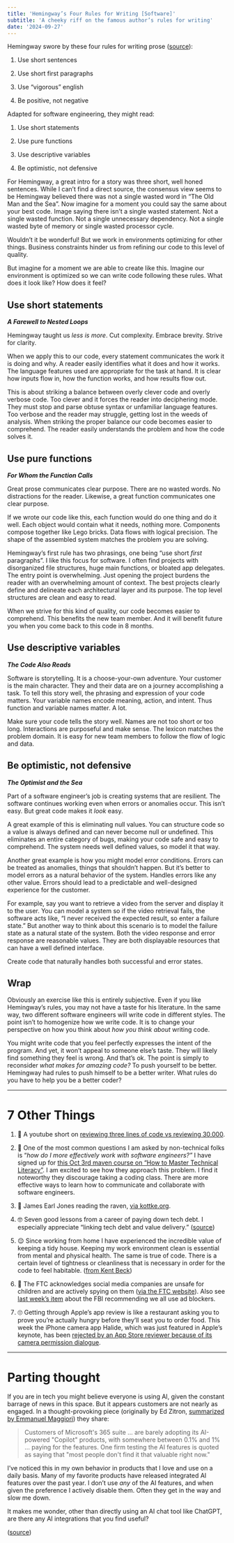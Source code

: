 ```yaml
---
title: 'Hemingway’s Four Rules for Writing [Software]'
subtitle: 'A cheeky riff on the famous author’s rules for writing'
date: '2024-09-27'
---
```


Hemingway swore by these four rules for writing prose ([source](https://www.wordsthatsing.com.au/post/hemingway-rules)):

1.  Use short sentences
    
2.  Use short first paragraphs
    
3.  Use “vigorous” english
    
4.  Be positive, not negative
    

Adapted for software engineering, they might read:

1.  Use short statements
    
2.  Use pure functions
    
3.  Use descriptive variables
    
4.  Be optimistic, not defensive
    

For Hemingway, a great intro for a story was three short, well honed sentences. While I can’t find a direct source, the consensus view seems to be Hemingway believed there was not a single wasted word in “The Old Man and the Sea”. Now imagine for a moment you could say the same about your best code. Image saying there isn’t a single wasted statement. Not a single wasted function. Not a single unnecessary dependency. Not a single wasted byte of memory or single wasted processor cycle.

Wouldn’t it be wonderful! But we work in environments optimizing for other things. Business constraints hinder us from refining our code to this level of quality.

But imagine for a moment we are able to create like this. Imagine our environment is optimized so we can write code following these rules. What does it look like? How does it feel?

## Use short statements
_**A Farewell to Nested Loops**_

Hemingway taught us _less is more_. Cut complexity. Embrace brevity. Strive for clarity.

When we apply this to our code, every statement communicates the work it is doing and why. A reader easily identifies what it does and how it works. The language features used are appropriate for the task at hand. It is clear how inputs flow in, how the function works, and how results flow out.

This is about striking a balance between overly clever code and overly verbose code. Too clever and it forces the reader into deciphering mode. They must stop and parse obtuse syntax or unfamiliar language features. Too verbose and the reader may struggle, getting lost in the weeds of analysis. When striking the proper balance our code becomes easier to comprehend. The reader easily understands the problem and how the code solves it.

## Use pure functions
_**For Whom the Function Calls**_

Great prose communicates clear purpose. There are no wasted words. No distractions for the reader. Likewise, a great function communicates one clear purpose.

If we wrote our code like this, each function would do one thing and do it well. Each object would contain what it needs, nothing more. Components compose together like Lego bricks. Data flows with logical precision. The shape of the assembled system matches the problem you are solving.

Hemingway’s first rule has two phrasings, one being “use short _first_ paragraphs”. I like this focus for software. I often find projects with disorganized file structures, huge main functions, or bloated app delegates. The entry point is overwhelming. Just opening the project burdens the reader with an overwhelming amount of context. The best projects clearly define and delineate each architectural layer and its purpose. The top level structures are clean and easy to read.

When we strive for this kind of quality, our code becomes easier to comprehend. This benefits the new team member. And it will benefit future you when you come back to this code in 8 months.

## Use descriptive variables
_**The Code Also Reads**_

Software is storytelling. It is a choose-your-own adventure. Your customer is the main character. They and their data are on a journey accomplishing a task. To tell this story well, the phrasing and expression of your code matters. Your variable names encode meaning, action, and intent. Thus function and variable names matter. A lot.

Make sure your code tells the story well. Names are not too short or too long. Interactions are purposeful and make sense. The lexicon matches the problem domain. It is easy for new team members to follow the flow of logic and data.

## Be optimistic, not defensive
_**The Optimist and the Sea**_

Part of a software engineer’s job is creating systems that are resilient. The software continues working even when errors or anomalies occur. This isn’t easy. But great code makes it _look_ easy.

A great example of this is eliminating null values. You can structure code so a value is always defined and can never become null or undefined. This eliminates an entire category of bugs, making your code safe and easy to comprehend. The system needs well defined values, so model it that way.

Another great example is how you might model error conditions. Errors can be treated as anomalies, things that shouldn’t happen. But it’s better to model errors as a natural behavior of the system. Handles errors like any other value. Errors should lead to a predictable and well-designed experience for the customer.

For example, say you want to retrieve a video from the server and display it to the user. You can model a system so if the video retrieval fails, the software acts like, “I never received the expected result, so enter a failure state.” But another way to think about this scenario is to model the failure state as a natural state of the system. Both the video response and error response are reasonable values. They are both displayable resources that can have a well defined interface.

Create code that naturally handles both successful and error states.

## Wrap

Obviously an exercise like this is entirely subjective. Even if you like Hemingway’s rules, you may not have a taste for his literature. In the same way, two different software engineers will write code in different styles. The point isn’t to homogenize how we write code. It is to change your perspective on how you think about _how you think about_ writing code.

You might write code that you feel perfectly expresses the intent of the program. And yet, it won’t appeal to someone else’s taste. They will likely find something they feel is wrong. And that’s ok. The point is simply to reconsider _what makes for amazing code?_ To push yourself to be better. Hemingway had rules to push himself to be a better writer. What rules do you have to help you be a better coder?

***

# 7 Other Things

1.  🤣 A youtube short on [reviewing three lines of code vs reviewing 30,000](https://www.youtube.com/shorts/n0jpmnn4cNI).
    
2.  🤔 One of the most common questions I am asked by non-technical folks is “_how do I more effectively work with software engineers?”_ I have signed up for [this Oct 3rd maven course on “How to Master Technical Literacy”](https://maven.com/p/8f5c8c/how-to-master-technical-literacy-evolving-your-approach?). I am excited to see how they approach this problem. I find it noteworthy they discourage taking a coding class. There are more effective ways to learn how to communicate and collaborate with software engineers.
    
3.  🤩 James Earl Jones reading the raven, [via kottke.org](https://kottke.org/24/09/james-earl-jones-reads-poes-the-raven).
    
4.  🤓 Seven good lessons from a career of paying down tech debt. I especially appreciate “linking tech debt and value delivery.” ([source](https://newsletter.pragmaticengineer.com/p/paying-down-tech-debt))
    
5.  😌 Since working from home I have experienced the incredible value of keeping a tidy house. Keeping my work environment clean is essential from mental and physical health. The same is true of code. There is a certain level of tightness or cleanliness that is necessary in order for the code to feel habitable. ([from Kent Beck](https://open.substack.com/pub/tidyfirst/p/the-life-changing-magic-of-tidying?r=36mfb9))
    
6.  😬 The FTC acknowledges social media companies are unsafe for children and are actively spying on them ([via the FTC website](https://www.ftc.gov/news-events/news/press-releases/2024/09/ftc-staff-report-finds-large-social-media-video-streaming-companies-have-engaged-vast-surveillance)). Also see [last week’s item](https://softwareauthor.substack.com/p/refactor-your-communication-3-tools) about the FBI recommending we all use ad blockers.
    
7.  🙄 Getting through Apple’s app review is like a restaurant asking you to prove you’re actually hungry before they’ll seat you to order food. This week the iPhone camera app Halide, which was just featured in Apple’s keynote, has been [rejected by an App Store reviewer because of its camera permission dialogue](https://mastodon.social/@sandofsky/113181384256449181).
    

* * *

# Parting thought

If you are in tech you might believe everyone is using AI, given the constant barrage of news in this space. But it appears customers are not nearly as engaged. In a thought-provoking piece (originally by Ed Zitron, [summarized by Emmanuel Maggiori](https://www.linkedin.com/posts/emaggiori_the-subprime-ai-crisis-activity-7241796179280162817-8vYB/)) they share:

> Customers of Microsoft's 365 suite ... are barely adopting its AI-powered "Copilot" products, with somewhere between 0.1% and 1% ... paying for the features. One firm testing the AI features is quoted as saying that "most people don't find it that valuable right now."

I’ve noticed this in my own behavior in products that I love and use on a daily basis. Many of my favorite products have released integrated AI features over the past year. I don’t use _any_ of the AI features, and when given the preference I actively disable them. Often they get in the way and slow me down.

It makes me wonder, other than directly using an AI chat tool like ChatGPT, are there any AI integrations that you find useful?

([source](https://www.linkedin.com/posts/emaggiori_the-subprime-ai-crisis-activity-7241796179280162817-8vYB))